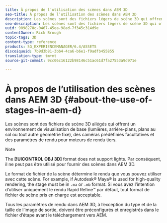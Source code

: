 ```yaml
---
title: À propos de l’utilisation des scènes dans AEM 3D
seo-title: À propos de l’utilisation des scènes dans AEM 3D
description: Les scènes sont des fichiers légers de scène 3D qui offrent un environnement de visualisation de base.
seo-description: Les scènes sont des fichiers légers de scène 3D qui offrent un environnement de visualisation de base.
uuid: 9098278c-0467-45ea-98ad-7f345c314d9e
contentOwner: Rick Brough
topic-tags: 3D
content-type: reference
products: SG_EXPERIENCEMANAGER/6.4/ASSETS
discoiquuid: 7b9d3b81-3bb4-4ca6-b6e1-f9adfb455855
translation-type: tm+mt
source-git-commit: 9cc06c16122b98146c51ac61d7fa27553a9d971e

---
```



# À propos de l’utilisation des scènes dans AEM 3D {#about-the-use-of-stages-in-aem-d}

Les scènes sont des fichiers de scène 3D allégés qui offrent un environnement de visualisation de base (lumières, arrière-plans, plans au sol ou tout autre géométrie fixe), des caméras prédéfinies facultatives et des paramètres de rendu pour moteurs de rendu tiers.

>[!NOTE]
>
>The **[!UICONTROL OBJ 3D]** format does not support lights. Par conséquent, il ne peut pas être utilisé pour fournir des scènes dans AEM 3D.

Le format de fichier de la scène détermine le rendu que vous pouvez utiliser avec cette scène. For example, if Autodesk® Maya® is used for high-quality rendering, the stage must be in `.ma` or `.mb` format. Si vous avez l’intention d’utiliser uniquement le rendu Rapid Refine™ par défaut, tout format de fichier de scène pris en charge est acceptable.

Tous les paramètres de rendu dans AEM 3D, à l’exception du type et de la taille de l’image de sortie, doivent être préconfigurés et enregistrés dans le fichier d’étape avant le téléchargement vers AEM.